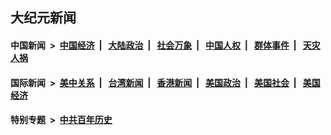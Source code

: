 ## 大纪元新闻

#### 中国新闻 &nbsp;>&nbsp; [中国经济](indexes/ncid283/README.md?03012045) &nbsp;| &nbsp; [大陆政治](indexes/ncid277/README.md?03012045) &nbsp;| &nbsp; [社会万象](indexes/ncid282/README.md?03012045) &nbsp;| &nbsp; [中国人权](indexes/ncid278/README.md?03012045) &nbsp;| &nbsp; [群体事件](indexes/ncid279/README.md?03012045) &nbsp;| &nbsp; [天灾人祸](indexes/ncid280/README.md?03012045)

#### 国际新闻 &nbsp;>&nbsp; [美中关系](indexes/nf1412576/README.md?03012045) &nbsp;| &nbsp; [台湾新闻](indexes/ncid1349361/README.md?03012045) &nbsp;| &nbsp; [香港新闻](indexes/ncid1349362/README.md?03012045) &nbsp;| &nbsp; [美国政治](indexes/ncid1078159/README.md?03012045) &nbsp;| &nbsp; [美国社会](indexes/ncid1078160/README.md?03012045) &nbsp;| &nbsp; [美国经济](indexes/ncid1078158/README.md?03012045)

#### 特别专题 &nbsp;>&nbsp; [中共百年历史](https://github.com/epoch-news/epoch-special/blob/master/README.md?03012045)  
